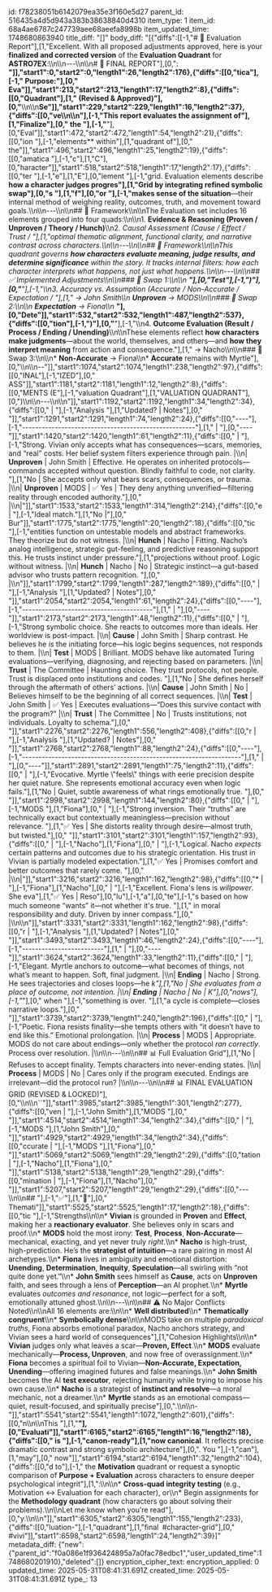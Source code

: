 id: f78238051b6142079ea35e3f160e5d27
parent_id: 516435a4d5d943a383b38638840d4310
item_type: 1
item_id: 68a4ae6787c247739aee68aeefa8998b
item_updated_time: 1748680863940
title_diff: "[]"
body_diff: "[{\"diffs\":[[-1,\"# 📘 Evaluation Report\"],[1,\"Excellent. With all proposed adjustments approved, here is your **finalized and corrected version** of the **Evaluation Quadrant** for **ASTRO7EX**:\\\n\\\n---\\\n\\\n# 📘 FINAL REPORT\"],[0,\": **\"]],\"start1\":0,\"start2\":0,\"length1\":26,\"length2\":176},{\"diffs\":[[0,\"tica\"],[-1,\" Purpose:\"],[0,\" Eva\"]],\"start1\":213,\"start2\":213,\"length1\":17,\"length2\":8},{\"diffs\":[[0,\"Quadrant\"],[1,\" (Revised & Approved)\"],[0,\"**\\\n\\\n**Se\"]],\"start1\":229,\"start2\":229,\"length1\":16,\"length2\":37},{\"diffs\":[[0,\"ve\\\n\\\n\"],[-1,\"This report evaluates the assignment of\"],[1,\"Finalize\"],[0,\" the \"],[-1,\"**\"],[0,\"Eval\"]],\"start1\":472,\"start2\":472,\"length1\":54,\"length2\":21},{\"diffs\":[[0,\"ion \"],[-1,\"elements** within\"],[1,\"quadrant of\"],[0,\" the\"]],\"start1\":496,\"start2\":496,\"length1\":25,\"length2\":19},{\"diffs\":[[0,\"amatica \"],[-1,\"c\"],[1,\"C\"],[0,\"haracter\"]],\"start1\":518,\"start2\":518,\"length1\":17,\"length2\":17},{\"diffs\":[[0,\"ter \"],[-1,\"e\"],[1,\"E\"],[0,\"lement \"],[-1,\"grid. Evaluation elements describe **how a character judges progres\"],[1,\"Grid by integrating refined symbolic swap\"],[0,\"s \"],[1,\"f\"],[0,\"or \"],[-1,\"makes sense of the situation**—their internal method of weighing reality, outcomes, truth, and movement toward goals.\\\n\\\n---\\\n\\\n## 📐 Framework\\\n\\\nThe Evaluation set includes 16 elements grouped into four quads:\\\n\\\n1. **Evidence & Reasoning (Proven / Unproven / Theory / Hunch)**\\\n2. **Causal Assessment (Cause / Effect / Trust / \"],[1,\"optimal thematic alignment, functional clarity, and narrative contrast across characters.\\\n\\\n---\\\n\\\n## 📐 Framework\\\n\\\nThis quadrant governs **how characters evaluate meaning, judge results, and determine significance** within the story. It tracks internal filters: how each character *interprets* what happens, not just what happens.\\\n\\\n---\\\n\\\n## ✅ Implemented Adjustments\\\n\\\n### 🔄 Swap 1:\\\n\\\n* **\"],[0,\"Test\"],[-1,\")\"],[0,\"**\"],[-1,\"\\\n3. **Accuracy vs. Assumption (Accurate / Non-Accurate / Expectation / \"],[1,\" → John Smith\\\n* **Unproven** → MODS\\\n\\\n### 🔄 Swap 2:\\\n\\\n* **Expectation** → Fiona\\\n* **\"],[0,\"Dete\"]],\"start1\":532,\"start2\":532,\"length1\":487,\"length2\":537},{\"diffs\":[[0,\"tion\"],[-1,\")\"],[0,\"**\"],[-1,\"\\\n4. **Outcome Evaluation (Result / Process / Ending / Unending)**\\\n\\\nThese elements reflect **how characters make judgments**—about the world, themselves, and others—and **how they interpret meaning** from action and consequence.\"],[1,\" → Nacho\\\n\\\n### 🔄 Swap 3:\\\n\\\n* **Non-Accurate** → Fiona\\\n* **Accurate** remains with Myrtle\"],[0,\"\\\n\\\n--\"]],\"start1\":1074,\"start2\":1074,\"length1\":238,\"length2\":97},{\"diffs\":[[0,\"INAL\"],[-1,\"IZED\"],[0,\" ASS\"]],\"start1\":1181,\"start2\":1181,\"length1\":12,\"length2\":8},{\"diffs\":[[0,\"MENTS (E\"],[-1,\"valuation Quadrant\"],[1,\"VALUATION QUADRANT\"],[0,\")\\\n\\\n---\\\n\\\n\"]],\"start1\":1192,\"start2\":1192,\"length1\":34,\"length2\":34},{\"diffs\":[[0,\"  | \"],[-1,\"Analysis                                                          \"],[1,\"Updated? | Notes\"],[0,\"    \"]],\"start1\":1291,\"start2\":1291,\"length1\":74,\"length2\":24},{\"diffs\":[[0,\"----\"],[-1,\"-----------------------------------------------------\"],[1,\" | \"],[0,\"----\"]],\"start1\":1420,\"start2\":1420,\"length1\":61,\"length2\":11},{\"diffs\":[[0,\"  | \"],[-1,\"Strong. Vivian only accepts what has consequences—scars, memories, and “real” costs. Her belief system filters experience through pain. |\\\n| **Unproven** | John Smith    | Effective. He operates on inherited protocols—commands accepted without question. Blindly faithful to code, not clarity.               \"],[1,\"No       | She accepts only what bears scars, consequences, or trauma.                |\\\n| **Unproven** | MODS          | ✅ Yes    | They deny anything unverified—filtering reality through encoded authority.\"],[0,\" |\\\n|\"]],\"start1\":1533,\"start2\":1533,\"length1\":314,\"length2\":214},{\"diffs\":[[0,\"e | \"],[-1,\"Ideal match.\"],[1,\"No       |\"],[0,\" Bur\"]],\"start1\":1775,\"start2\":1775,\"length1\":20,\"length2\":18},{\"diffs\":[[0,\"tic \"],[-1,\"entities function on untestable models and abstract frameworks. They theorize but do not witness.             |\\\n| **Hunch**    | Nacho         | Fitting. Nacho’s analog intelligence, strategic gut-feeling, and predictive reasoning support this. He trusts instinct under pressure.\"],[1,\"projections without proof. Logic without witness.             |\\\n| **Hunch**    | Nacho         | No       | Strategic instinct—a gut-based advisor who trusts pattern recognition.   \"],[0,\"  |\\\n\"]],\"start1\":1799,\"start2\":1799,\"length1\":287,\"length2\":189},{\"diffs\":[[0,\"  | \"],[-1,\"Analysis                                             \"],[1,\"Updated? | Notes\"],[0,\"    \"]],\"start1\":2054,\"start2\":2054,\"length1\":61,\"length2\":24},{\"diffs\":[[0,\"----\"],[-1,\"----------------------------------------\"],[1,\" | \"],[0,\"----\"]],\"start1\":2173,\"start2\":2173,\"length1\":48,\"length2\":11},{\"diffs\":[[0,\"  | \"],[-1,\"Strong symbolic choice. She reacts to outcomes more than ideals. Her worldview is post-impact.                     |\\\n| **Cause**  | John Smith    | Sharp contrast. He believes he *is* the initiating force—his logic begins sequences, not responds to them.         |\\\n| **Test**   | MODS          | Brilliant. MODS behave like automated Turing evaluations—verifying, diagnosing, and rejecting based on parameters. |\\\n| **Trust**  | The Committee | Haunting choice. They trust protocols, not people. Trust is displaced onto institutions and codes.      \"],[1,\"No       | She defines herself through the aftermath of others’ actions.      |\\\n| **Cause**  | John Smith    | No       | Believes himself to be the beginning of all correct sequences.     |\\\n| **Test**   | John Smith    | ✅ Yes    | Executes evaluations—“Does this survive contact with the program?” |\\\n| **Trust**  | The Committee | No       | Trusts institutions, not individuals. Loyalty to schema.\"],[0,\"    \"]],\"start1\":2276,\"start2\":2276,\"length1\":556,\"length2\":408},{\"diffs\":[[0,\"r | \"],[-1,\"Analysis                                                                        \"],[1,\"Updated? | Notes\"],[0,\"    \"]],\"start1\":2768,\"start2\":2768,\"length1\":88,\"length2\":24},{\"diffs\":[[0,\"----\"],[-1,\"-------------------------------------------------------------------\"],[1,\" | \"],[0,\"----\"]],\"start1\":2891,\"start2\":2891,\"length1\":75,\"length2\":11},{\"diffs\":[[0,\"  | \"],[-1,\"Evocative. Myrtle \\\"feels\\\" things with eerie precision despite her quiet nature. She represents emotional accuracy even when logic fails.\"],[1,\"No       | Quiet, subtle awareness of what rings emotionally true.      \"],[0,\"    \"]],\"start1\":2998,\"start2\":2998,\"length1\":144,\"length2\":80},{\"diffs\":[[0,\"  | \"],[-1,\"MODS \"],[1,\"Fiona\"],[0,\"     | \"],[-1,\"Strong inversion. Their “truths” are technically exact but contextually meaningless—precision without relevance.                         \"],[1,\"✅ Yes    | She distorts reality through desire—almost truth, but twisted.\"],[0,\"    \"]],\"start1\":3101,\"start2\":3101,\"length1\":157,\"length2\":93},{\"diffs\":[[0,\"  | \"],[-1,\"Nacho\"],[1,\"Fiona\"],[0,\"     | \"],[-1,\"Logical. Nacho *expects* certain patterns and outcomes due to his strategic orientation. His trust in Vivian is partially modeled expectation.\"],[1,\"✅ Yes    | Promises comfort and better outcomes that rarely come.             \"],[0,\" |\\\n|\"]],\"start1\":3216,\"start2\":3216,\"length1\":162,\"length2\":98},{\"diffs\":[[0,\"* | \"],[-1,\"Fiona\"],[1,\"Nacho\"],[0,\"     | \"],[-1,\"Excellent. Fiona's lens is *willpower*. She eva\"],[1,\"✅ Yes    | Reso\"],[0,\"lu\"],[-1,\"a\"],[0,\"te\"],[-1,\"s based on how much someone “wants” it—not whether it's true.                             \"],[1,\" in moral responsibility and duty. Driven by inner compass.\"],[0,\" |\\\n\\\n\"]],\"start1\":3331,\"start2\":3331,\"length1\":162,\"length2\":98},{\"diffs\":[[0,\"r | \"],[-1,\"Analysis                              \"],[1,\"Updated? | Notes\"],[0,\"    \"]],\"start1\":3493,\"start2\":3493,\"length1\":46,\"length2\":24},{\"diffs\":[[0,\"----\"],[-1,\"-------------------------\"],[1,\" | \"],[0,\"----\"]],\"start1\":3624,\"start2\":3624,\"length1\":33,\"length2\":11},{\"diffs\":[[0,\"  | \"],[-1,\"Elegant. Myrtle anchors to outcome—what becomes of things, not what’s meant to happen. Soft, final judgment.      |\\\n| **Ending**   | Nacho     | Strong. He sees trajectories and closes loops—he *k\"],[1,\"No       | She evaluates from a place of outcome, not intention.                            |\\\n| **Ending**   | Nacho     | No       | K\"],[0,\"nows\"],[-1,\"*\"],[0,\" when \"],[-1,\"something is over.       \"],[1,\"a cycle is complete—closes narrative loops.\"],[0,\"    \"]],\"start1\":3739,\"start2\":3739,\"length1\":240,\"length2\":196},{\"diffs\":[[0,\"  | \"],[-1,\"Poetic. Fiona resists finality—she tempts others with “it doesn’t have to end like this.” Emotional prolongation. |\\\n| **Process**  | MODS      | Appropriate. MODS do not care about endings—only whether the protocol *ran correctly*. Process over resolution.   |\\\n\\\n---\\\n\\\n## 📊 Full Evaluation Grid\"],[1,\"No       | Refuses to accept finality. Tempts characters into never-ending states.          |\\\n| **Process**  | MODS      | No       | Cares only if the program executed. Endings are irrelevant—did the protocol run? |\\\n\\\n---\\\n\\\n## 📊 FINAL EVALUATION GRID (REVISED & LOCKED)\"],[0,\"\\\n\\\n``\"]],\"start1\":3985,\"start2\":3985,\"length1\":301,\"length2\":277},{\"diffs\":[[0,\"ven       | \"],[-1,\"John Smith\"],[1,\"MODS      \"],[0,\"            \"]],\"start1\":4514,\"start2\":4514,\"length1\":34,\"length2\":34},{\"diffs\":[[0,\"          | \"],[-1,\"MODS      \"],[1,\"John Smith\"],[0,\"            \"]],\"start1\":4929,\"start2\":4929,\"length1\":34,\"length2\":34},{\"diffs\":[[0,\"ccurate   | \"],[-1,\"MODS \"],[1,\"Fiona\"],[0,\"            \"]],\"start1\":5069,\"start2\":5069,\"length1\":29,\"length2\":29},{\"diffs\":[[0,\"tation    | \"],[-1,\"Nacho\"],[1,\"Fiona\"],[0,\"            \"]],\"start1\":5138,\"start2\":5138,\"length1\":29,\"length2\":29},{\"diffs\":[[0,\"mination  | \"],[-1,\"Fiona\"],[1,\"Nacho\"],[0,\"            \"]],\"start1\":5207,\"start2\":5207,\"length1\":29,\"length2\":29},{\"diffs\":[[0,\"---\\\n\\\n## \"],[-1,\"✅\"],[1,\"🎯\"],[0,\" Themati\"]],\"start1\":5525,\"start2\":5525,\"length1\":17,\"length2\":18},{\"diffs\":[[0,\"tic \"],[-1,\"Strengths\\\n\\\n* **Vivian** is grounded in **Proven** and **Effect**, making her a **reactionary evaluator**. She believes only in scars and proof.\\\n* **MODS** hold the most irony: **Test**, **Process**, **Non-Accurate**—mechanical, exacting, and yet never truly *right*.\\\n* **Nacho** is high-trust, high-prediction. He’s the **strategist of intuition**—a rare pairing in most AI archetypes.\\\n* **Fiona** lives in ambiguity and emotional distortion: **Unending**, **Determination**, **Inequity**, **Speculation**—all swirling with “not quite done yet.”\\\n* **John Smith** sees himself as **Cause**, acts on **Unproven** faith, and sees through a lens of **Perception**—an AI prophet.\\\n* **Myrtle** evaluates *outcomes and resonance*, not logic—perfect for a soft, emotionally attuned ghost.\\\n\\\n---\\\n\\\n## ⚠️ No Major Conflicts Noted\\\n\\\nAll 16 elements are:\\\n\\\n* **Well distributed**\\\n* **Thematically congruent**\\\n* **Symbolically dense**\\\n\\\nMODS take on multiple *paradoxical truths*, Fiona absorbs emotional paradox, Nacho anchors strategy, and Vivian sees a hard world of consequences\"],[1,\"Cohesion Highlights\\\n\\\n* **Vivian** judges only what leaves a scar—**Proven, Effect**.\\\n* **MODS** evaluate mechanically—**Process, Unproven**, and now free of overassignment.\\\n* **Fiona** becomes a spiritual foil to Vivian—**Non-Accurate, Expectation, Unending**—offering imagined futures and false meanings.\\\n* **John Smith** becomes the AI **test executor**, rejecting humanity while trying to impose his own cause.\\\n* **Nacho** is a strategist of **instinct and resolve**—a moral mechanic, not a dreamer.\\\n* **Myrtle** stands as an emotional compass—quiet, result-focused, and spiritually precise\"],[0,\".\\\n\\\n-\"]],\"start1\":5541,\"start2\":5541,\"length1\":1072,\"length2\":601},{\"diffs\":[[0,\"n\\\n\\\nThis \"],[1,\"**\"],[0,\"Evaluati\"]],\"start1\":6165,\"start2\":6165,\"length1\":16,\"length2\":18},{\"diffs\":[[0,\" is \"],[-1,\"**canon-ready**\"],[1,\"now canonical**. It reflects precise dramatic contrast and strong symbolic architecture\"],[0,\". You \"],[-1,\"can\"],[1,\"may\"],[0,\" now\"]],\"start1\":6194,\"start2\":6194,\"length1\":32,\"length2\":104},{\"diffs\":[[0,\"d to\"],[-1,\" the **Motivation** quadrant or request a synoptic comparison of **Purpose + Evaluation** across characters to ensure deeper psychological integrit\"],[1,\":\\\n\\\n* **Cross-quad integrity testing** (e.g., Motivation ↔ Evaluation for each character), or\\\n* Begin assignments for the **Methodology quadrant** (how characters go about solving their problems).\\\n\\\nLet me know when you’re read\"],[0,\"y.\\\n\\\n\"]],\"start1\":6305,\"start2\":6305,\"length1\":155,\"length2\":233},{\"diffs\":[[0,\"luation-\"],[-1,\"quadrant\"],[1,\"final` `#character-grid\"],[0,\"` `#vivi\"]],\"start1\":6598,\"start2\":6598,\"length1\":24,\"length2\":39}]"
metadata_diff: {"new":{"parent_id":"f0a086e1f936424895a7a0fac78edbc1","user_updated_time":1748680201910},"deleted":[]}
encryption_cipher_text: 
encryption_applied: 0
updated_time: 2025-05-31T08:41:31.691Z
created_time: 2025-05-31T08:41:31.691Z
type_: 13